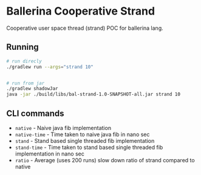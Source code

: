 # Ballerina Cooperative Strand

Cooperative user space thread (strand) POC for ballerina lang.

## Running

```sh
# run direcly
./gradlew run --args="strand 10"


# run from jar
./gradlew shadowJar
java -jar ./build/libs/bal-strand-1.0-SNAPSHOT-all.jar strand 10
```

## CLI commands

* `native` - Naive java fib implementation
* `native-time` - Time taken to naive java fib in nano sec
* `stand` -  Stand based single threaded fib implementation
* `stand-time` - Time taken to stand based single threaded fib implementation in nano sec
* `ratio` - Average (uses 200 runs) slow down ratio of strand compared to native
